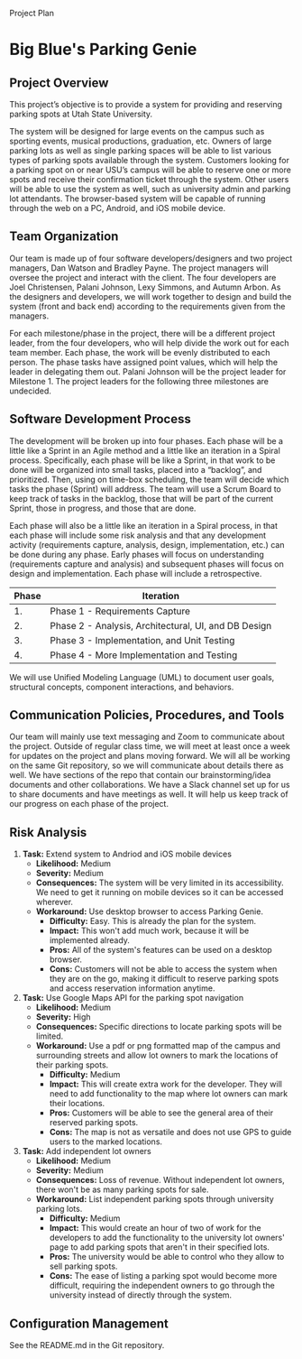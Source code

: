 Project Plan

# Big Blue's Parking Genie

## Project Overview
This project’s objective is to provide a system for providing and reserving parking spots at Utah State University.

The system will be designed for large events on the campus such as sporting events, musical productions, graduation, etc. Owners of large parking lots as well as single parking spaces will be able to list various types of parking spots available through the system. Customers looking for a parking spot on or near USU’s campus will be able to reserve one or more spots and receive their confirmation ticket through the system. Other users will be able to use the system as well, such as university admin and parking lot attendants. The browser-based system will be capable of running through the web on a PC, Android, and iOS mobile device.

## Team Organization

Our team is made up of four software developers/designers and two project managers, Dan Watson and Bradley Payne. The project managers will oversee the project and interact with the client. The four developers are Joel Christensen, Palani Johnson, Lexy Simmons, and Autumn Arbon. As the designers and developers, we will work together to design and build the system (front and back end) according to the requirements given from the managers.

For each milestone/phase in the project, there will be a different project leader, from the four developers, who will help divide the work out for each team member. Each phase, the work will be evenly distributed to each person. The phase tasks have assigned point values, which will help the leader in delegating them out. Palani Johnson will be the project leader for Milestone 1. The project leaders for the following three milestones are undecided.

## Software Development Process

The development will be broken up into four phases.  Each phase will be a little like a Sprint in an Agile method and a little like an iteration in a Spiral process.  Specifically, each phase will be like a Sprint, in that work to be done will be organized into small tasks, placed into a “backlog”, and prioritized.   Then, using on time-box scheduling, the team will decide which tasks the phase (Sprint) will address.  The team will use a Scrum Board to keep track of tasks in the backlog, those that will be part of the current Sprint, those in progress, and those that are done.

Each phase will also be a little like an iteration in a Spiral process, in that each phase will include some risk analysis and that any development activity (requirements capture, analysis, design, implementation, etc.) can be done during any phase.  Early phases will focus on understanding (requirements capture and analysis) and subsequent phases will focus on design and implementation.  Each phase will include a retrospective.

| **Phase** | **Iteration** |
|-----------|---------------|
| 1. | Phase 1 - Requirements Capture |
| 2. | Phase 2 - Analysis, Architectural, UI, and DB Design |
| 3. | Phase 3 - Implementation, and Unit Testing |
| 4. | Phase 4 - More Implementation and Testing  |

We will use Unified Modeling Language (UML) to document user goals, structural concepts, component interactions, and behaviors.

## Communication Policies, Procedures, and Tools
Our team will mainly use text messaging and Zoom to communicate about the project. Outside of regular class time, we will meet at least once a week for updates on the project and plans moving forward. We will all be working on the same Git repository, so we will communicate about details there as well. We have sections of the repo that contain our brainstorming/idea documents and other collaborations. We have a Slack channel set up for us to share documents and have meetings as well. It will help us keep track of our progress on each phase of the project.

## Risk Analysis
1. **Task:** Extend system to Andriod and iOS mobile devices
    - **Likelihood:** Medium
    - **Severity:** Medium
    - **Consequences:** The system will be very limited in its accessibility. We need to get it running on mobile devices so it can be accessed wherever.
    - **Workaround:** Use desktop browser to access Parking Genie.
        - **Difficulty:** Easy. This is already the plan for the system.
        - **Impact:** This won't add much work, because it will be implemented already.
        - **Pros:** All of the system's features can be used on a desktop browser.
        - **Cons:** Customers will not be able to access the system when they are on the go, making it difficult to reserve parking spots and access reservation information anytime.
2. **Task:** Use Google Maps API for the parking spot navigation
    - **Likelihood:** Medium
    - **Severity:** High
    - **Consequences:** Specific directions to locate parking spots will be limited. 
    - **Workaround:** Use a pdf or png formatted map of the campus and surrounding streets and allow lot owners to mark the locations of their parking spots.
        - **Difficulty:** Medium
        - **Impact:** This will create extra work for the developer. They will need to add functionality to the map where lot owners can mark their locations.
        - **Pros:** Customers will be able to see the general area of their reserved parking spots.
        - **Cons:** The map is not as versatile and does not use GPS to guide users to the marked locations.
5. **Task:** Add independent lot owners
    - **Likelihood:** Medium
    - **Severity:** Medium
    - **Consequences:** Loss of revenue. Without independent lot owners, there won't be as many parking spots for sale.
    - **Workaround:** List independent parking spots through university parking lots.
        - **Difficulty:** Medium
        - **Impact:** This would create an hour of two of work for the developers to add the functionality to the university lot owners' page to add parking spots that aren't in their specified lots.
        - **Pros:** The university would be able to control who they allow to sell parking spots.
        - **Cons:** The ease of listing a parking spot would become more difficult, requiring the independent owners to go through the university instead of directly through the system.

## Configuration Management
See the README.md in the Git repository.

